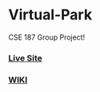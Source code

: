 # Virtual-Park
CSE 187 Group Project!
### [Live Site](https://virtual-park.net/)
### [WIKI](https://github.com/CSE187-W25-Group08/virtual-park/wiki)

